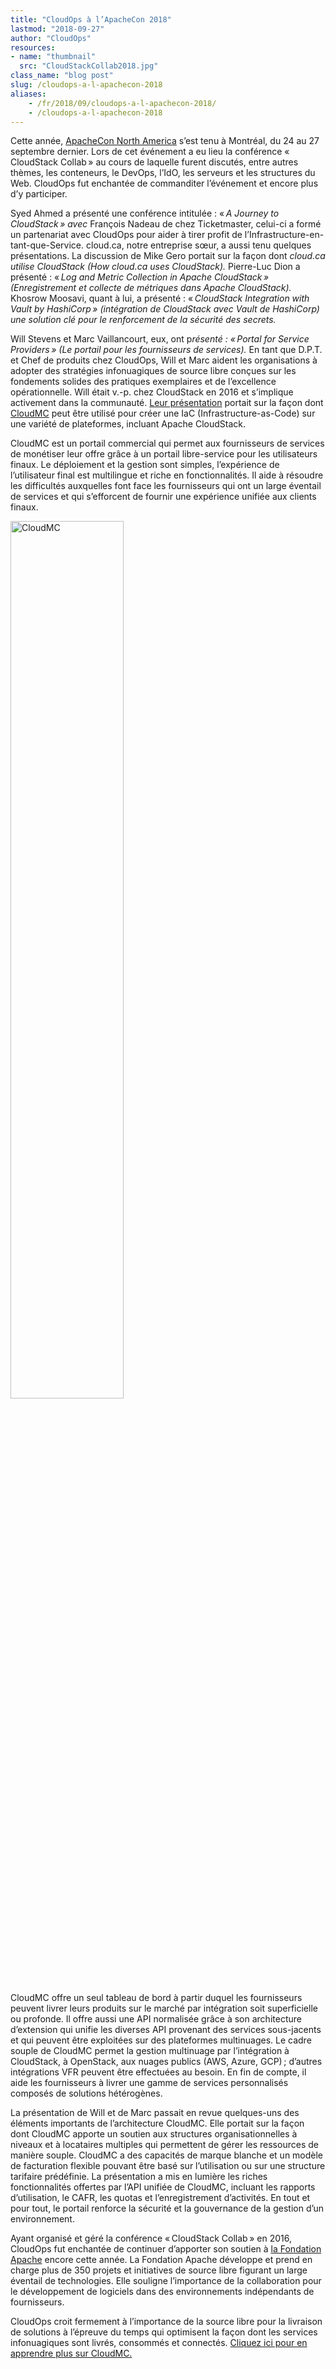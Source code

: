 ```yaml
---
title: "CloudOps à l’ApacheCon 2018"
lastmod: "2018-09-27"
author: "CloudOps"
resources:
- name: "thumbnail"
  src: "CloudStackCollab2018.jpg"
class_name: "blog post"
slug: /cloudops-a-l-apachecon-2018
aliases:
    - /fr/2018/09/cloudops-a-l-apachecon-2018/
    - /cloudops-a-l-apachecon-2018
---
```


<p><span style="font-weight: 400;">Cette année,</span> <a href="https://apachecon.com/acna18/"><span style="font-weight: 400;">ApacheCon North America</span></a><span style="font-weight: 400;"> s’est tenu à Montréal, du 24 au 27 septembre dernier. Lors de cet événement a eu lieu la conférence « CloudStack Collab » au cours de laquelle furent discutés, entre autres thèmes, les conteneurs, le DevOps, l’IdO, les serveurs et les structures du Web. CloudOps fut enchantée de commanditer l’événement et encore plus d’y participer.</span></p><p><span style="font-weight: 400;">Syed Ahmed a présenté une conférence intitulée&nbsp;: « </span><i><span style="font-weight: 400;">A Journey to CloudStack » avec</span></i><span style="font-weight: 400;"> François Nadeau de chez Ticketmaster, celui-ci a formé un partenariat avec CloudOps pour aider à tirer profit de l’Infrastructure-en-tant-que-Service. cloud.ca, notre entreprise sœur, a aussi tenu quelques présentations. La discussion de Mike Gero portait sur la façon dont </span><i><span style="font-weight: 400;">cloud.ca utilise CloudStack (How cloud.ca uses CloudStack). </span></i><span style="font-weight: 400;">Pierre-Luc Dion a présenté&nbsp;: « </span><i><span style="font-weight: 400;">Log and Metric Collection in Apache CloudStack » (Enregistrement et collecte de métriques dans Apache CloudStack).</span></i><span style="font-weight: 400;"> Khosrow Moosavi, quant à lui, a présenté&nbsp;: « </span><i><span style="font-weight: 400;">CloudStack Integration with Vault by HashiCorp » (intégration de CloudStack avec Vault de HashiCorp) une solution clé pour le renforcement de la sécurité des secrets.</span></i></p><p><span style="font-weight: 400;">Will Stevens et Marc Vaillancourt, eux, ont p</span><i><span style="font-weight: 400;">résenté&nbsp;: « Portal for Service Providers » (Le portail pour les fournisseurs de services). </span></i><span style="font-weight: 400;">En tant que D.P.T. et Chef de produits chez CloudOps, Will et Marc aident les organisations à adopter des stratégies infonuagiques de source libre conçues sur les fondements solides des pratiques exemplaires et de l’excellence opérationnelle. Will était v.-p. chez CloudStack en 2016 et s’implique activement dans la communauté. </span><a href="https://www.slideshare.net/CloudOps2005/cloudmc-building-a-portal-for-cloudstack-service-providers"><span style="font-weight: 400;">Leur présentation</span></a><span style="font-weight: 400;"> portait sur la façon dont </span><a href="https://www.cloudops.com/cloudmc/"><span style="font-weight: 400;">CloudMC</span></a><span style="font-weight: 400;"> peut être utilisé pour créer une IaC (Infrastructure-as-Code) sur une variété de plateformes, incluant Apache CloudStack.</span></p><p><span style="font-weight: 400;">CloudMC est un portail commercial qui permet aux fournisseurs de services de monétiser leur offre grâce à un portail libre-service pour les utilisateurs finaux. Le déploiement et la gestion sont simples, l’expérience de l’utilisateur final est multilingue et riche en fonctionnalités. Il aide à résoudre les difficultés auxquelles font face les fournisseurs qui ont un large éventail de services et qui s’efforcent de fournir une expérience unifiée aux clients finaux.</span></p><p><img class="alignright" src="/images/blog/post/CloudMC.png" alt="CloudMC" width="60%"></p><p><span style="font-weight: 400;">CloudMC offre un seul tableau de bord à partir duquel les fournisseurs peuvent livrer leurs produits sur le marché par intégration soit superficielle ou profonde. Il offre aussi une API normalisée grâce à son architecture d’extension qui unifie les diverses API provenant des services sous-jacents et qui peuvent être exploitées sur des plateformes multinuages. Le cadre souple de CloudMC permet la gestion multinuage par l’intégration à CloudStack, à OpenStack, aux nuages publics (AWS, Azure, GCP) ; d’autres intégrations VFR peuvent être effectuées au besoin. En fin de compte, il aide les fournisseurs à livrer une gamme de services personnalisés composés de solutions hétérogènes.</span></p><p><span style="font-weight: 400;">La présentation de Will et de Marc passait en revue quelques-uns des éléments importants de l’architecture CloudMC. Elle portait sur la façon dont CloudMC apporte un soutien aux structures organisationnelles à niveaux et à locataires multiples qui permettent de gérer les ressources de manière souple. CloudMC a des capacités de marque blanche et un modèle de facturation flexible pouvant être basé sur l’utilisation ou sur une structure tarifaire prédéfinie. La présentation a mis en lumière les riches fonctionnalités offertes par l’API unifiée de CloudMC, incluant les rapports d’utilisation, le CAFR, les quotas et l’enregistrement d’activités. En tout et pour tout, le portail renforce la sécurité et la gouvernance de la gestion d’un environnement.</span></p><p><span style="font-weight: 400;">Ayant organisé et géré la conférence « CloudStack Collab » en 2016, CloudOps fut enchantée de continuer d’apporter son soutien à </span><a href="https://www.apache.org/"><span style="font-weight: 400;">la Fondation Apache</span></a><span style="font-weight: 400;"> encore cette année. La Fondation Apache développe et prend en charge plus de 350 projets et initiatives de source libre figurant un large éventail de technologies. Elle souligne l’importance de la collaboration pour le développement de logiciels dans des environnements indépendants de fournisseurs.</span></p><p><span style="font-weight: 400;">CloudOps croit fermement à l’importance de la source libre pour la livraison de solutions à l’épreuve du temps qui optimisent la façon dont les services infonuagiques sont livrés, consommés et connectés. </span><a href="https://www.cloudops.com/cloudmc/"><span style="font-weight: 400;">Cliquez ici pour en apprendre plus sur CloudMC.</span></a></p>
